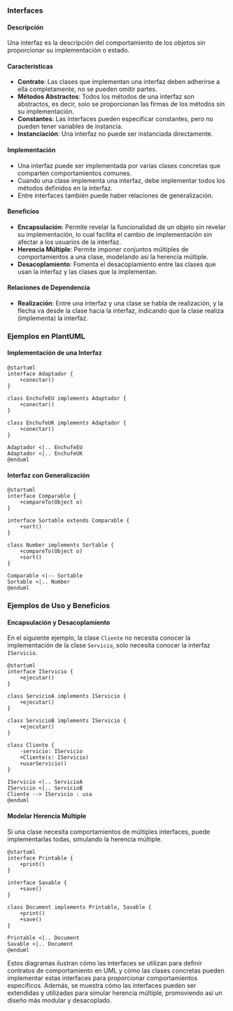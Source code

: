 
### Interfaces

#### Descripción
Una interfaz es la descripción del comportamiento de los objetos sin proporcionar su implementación o estado. 

#### Características
- **Contrato**: Las clases que implementan una interfaz deben adherirse a ella completamente, no se pueden omitir partes.
- **Métodos Abstractos**: Todos los métodos de una interfaz son abstractos, es decir, solo se proporcionan las firmas de los métodos sin su implementación.
- **Constantes**: Las interfaces pueden especificar constantes, pero no pueden tener variables de instancia.
- **Instanciación**: Una interfaz no puede ser instanciada directamente.

#### Implementación
- Una interfaz puede ser implementada por varias clases concretas que comparten comportamientos comunes.
- Cuando una clase implementa una interfaz, debe implementar todos los métodos definidos en la interfaz.
- Entre interfaces también puede haber relaciones de generalización.

#### Beneficios
- **Encapsulación**: Permite revelar la funcionalidad de un objeto sin revelar su implementación, lo cual facilita el cambio de implementación sin afectar a los usuarios de la interfaz.
- **Herencia Múltiple**: Permite imponer conjuntos múltiples de comportamientos a una clase, modelando así la herencia múltiple.
- **Desacoplamiento**: Fomenta el desacoplamiento entre las clases que usan la interfaz y las clases que la implementan.

#### Relaciones de Dependencia
- **Realización**: Entre una interfaz y una clase se habla de realización, y la flecha va desde la clase hacia la interfaz, indicando que la clase realiza (implementa) la interfaz.

### Ejemplos en PlantUML

#### Implementación de una Interfaz

```plantuml
@startuml
interface Adaptador {
    +conectar()
}

class EnchufeEU implements Adaptador {
    +conectar()
}

class EnchufeUK implements Adaptador {
    +conectar()
}

Adaptador <|.. EnchufeEU
Adaptador <|.. EnchufeUK
@enduml
```

#### Interfaz con Generalización

```plantuml
@startuml
interface Comparable {
    +compareTo(Object o)
}

interface Sortable extends Comparable {
    +sort()
}

class Number implements Sortable {
    +compareTo(Object o)
    +sort()
}

Comparable <|-- Sortable
Sortable <|.. Number
@enduml
```

### Ejemplos de Uso y Beneficios

#### Encapsulación y Desacoplamiento
En el siguiente ejemplo, la clase `Cliente` no necesita conocer la implementación de la clase `Servicio`, solo necesita conocer la interfaz `IServicio`.

```plantuml
@startuml
interface IServicio {
    +ejecutar()
}

class ServicioA implements IServicio {
    +ejecutar()
}

class ServicioB implements IServicio {
    +ejecutar()
}

class Cliente {
    -servicio: IServicio
    +Cliente(s: IServicio)
    +usarServicio()
}

IServicio <|.. ServicioA
IServicio <|.. ServicioB
Cliente --> IServicio : usa
@enduml
```

#### Modelar Herencia Múltiple
Si una clase necesita comportamientos de múltiples interfaces, puede implementarlas todas, simulando la herencia múltiple.

```plantuml
@startuml
interface Printable {
    +print()
}

interface Savable {
    +save()
}

class Document implements Printable, Savable {
    +print()
    +save()
}

Printable <|.. Document
Savable <|.. Document
@enduml
```

Estos diagramas ilustran cómo las interfaces se utilizan para definir contratos de comportamiento en UML y cómo las clases concretas pueden implementar estas interfaces para proporcionar comportamientos específicos. Además, se muestra cómo las interfaces pueden ser extendidas y utilizadas para simular herencia múltiple, promoviendo así un diseño más modular y desacoplado.